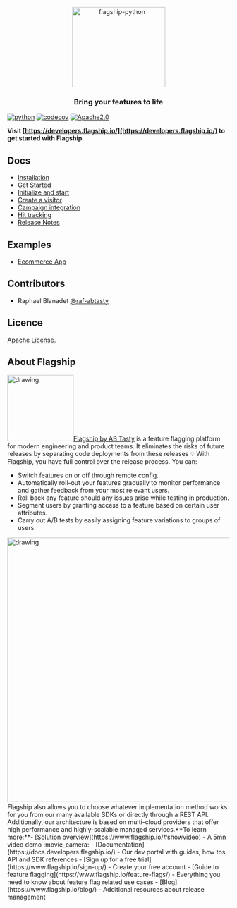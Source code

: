 <p align="center">

<img  src="https://mk0abtastybwtpirqi5t.kinstacdn.com/wp-content/uploads/picture-solutions-persona-product-flagship.jpg"  width="211"  height="182"  alt="flagship-python"  />

</p>

<h3 align="center">Bring your features to life</h3>

[![python](https://img.shields.io/badge/python-3.8%20%7C%203.9%20%7C%203.10%20%7C%203.11-blue)]()
[![codecov](https://codecov.io/gh/flagship-io/flagship-python-sdk/branch/feature/FS2-SettingCodeCov/graph/badge.svg?token=gc96ToiX8G)](https://codecov.io/gh/flagship-io/flagship-python-sdk)
[![Apache2.0](https://img.shields.io/badge/License-Apache%202.0-blue.svg)](http://www.apache.org/licenses/LICENSE-2.0)


**Visit [https://developers.flagship.io/](https://developers.flagship.io/) to get started with Flagship.**

## Docs

- [Installation](https://developers.flagship.io/docs/sdk/python/v2.0#installation)
- [Get Started](https://developers.flagship.io/docs/sdk/python/v2.0#getting-started)
- [Initialize and start](https://developers.flagship.io/docs/sdk/python/v2.0#initialization)
- [Create a visitor](https://developers.flagship.io/docs/sdk/python/v2.0#updating-the-user-context)
- [Campaign integration](https://developers.flagship.io/docs/sdk/python/v2.0#campaign-synchronization)
- [Hit tracking](https://developers.flagship.io/docs/sdk/python/v2.0#hit-tracking)
- [Release Notes](https://developers.flagship.io/docs/sdk/python/v2.0#release-notes)

## Examples

- [Ecommerce App](./examples/ecommerce)

## Contributors

- Raphael Blanadet [@raf-abtasty](https://github.com/raf-abtasty)

## Licence

[Apache License.](https://github.com/abtasty/flagship-python-sdk/blob/master/LICENSE)

## About Flagship
​
<img src="https://www.flagship.io/wp-content/uploads/Flagship-horizontal-black-wake-AB.png" alt="drawing" width="150"/>
​
[Flagship by AB Tasty](https://www.flagship.io/) is a feature flagging platform for modern engineering and product teams. It eliminates the risks of future releases by separating code deployments from these releases :bulb: With Flagship, you have full control over the release process. You can:
​
- Switch features on or off through remote config.
- Automatically roll-out your features gradually to monitor performance and gather feedback from your most relevant users.
- Roll back any feature should any issues arise while testing in production.
- Segment users by granting access to a feature based on certain user attributes.
- Carry out A/B tests by easily assigning feature variations to groups of users.
​
<img src="https://www.flagship.io/wp-content/uploads/demo-setup.png" alt="drawing" width="600"/>
​
Flagship also allows you to choose whatever implementation method works for you from our many available SDKs or directly through a REST API. Additionally, our architecture is based on multi-cloud providers that offer high performance and highly-scalable managed services.
​
**To learn more:**
​
- [Solution overview](https://www.flagship.io/#showvideo) - A 5mn video demo :movie_camera:
- [Documentation](https://docs.developers.flagship.io/) - Our dev portal with guides, how tos, API and SDK references
- [Sign up for a free trial](https://www.flagship.io/sign-up/) - Create your free account
- [Guide to feature flagging](https://www.flagship.io/feature-flags/) - Everything you need to know about feature flag related use cases
- [Blog](https://www.flagship.io/blog/) - Additional resources about release management
